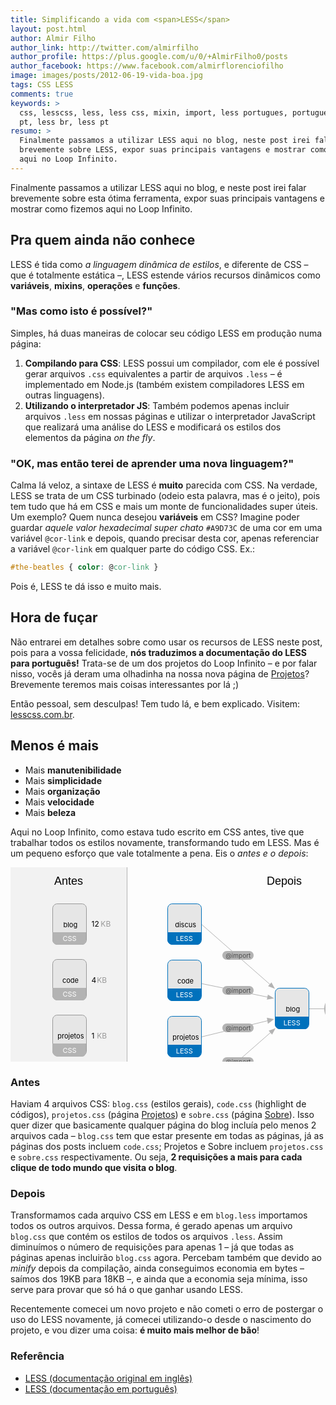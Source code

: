 ```yaml
---
title: Simplificando a vida com <span>LESS</span>
layout: post.html
author: Almir Filho
author_link: http://twitter.com/almirfilho
author_profile: https://plus.google.com/u/0/+AlmirFilho0/posts
author_facebook: https://www.facebook.com/almirflorenciofilho
image: images/posts/2012-06-19-vida-boa.jpg
tags: CSS LESS
comments: true
keywords: >
  css, lesscss, less, less css, mixin, import, less portugues, portugues, br,
  pt, less br, less pt
resumo: >
  Finalmente passamos a utilizar LESS aqui no blog, neste post irei falar
  brevemente sobre LESS, expor suas principais vantagens e mostrar como fizemos
  aqui no Loop Infinito.
---
```


<style>
	.svg-title {
		font-family: Museo, MuseoRegular, Helvetica, Arial, sans-serif;
	}
	g.file:hover path.bg {
		transition: stroke 0.5s ease;
		-o-transition: stroke 0.5s ease;
		-ms-transition: stroke 0.5s ease;
		-moz-transition: stroke 0.5s ease;
		-khtml-transition: stroke 0.5s ease;
		-webkit-transition: stroke 0.5s ease;
	}
	g.file:hover path.bg,
	g.file:hover path.type-bg,
	g.file:hover text.type {
		transition: fill 0.5s ease;
		-o-transition: fill 0.5s ease;
		-ms-transition: fill 0.5s ease;
		-moz-transition: fill 0.5s ease;
		-khtml-transition: fill 0.5s ease;
		-webkit-transition: fill 0.5s ease;
	}
	g.file:hover path.bg {
		fill: white;
		stroke: #ddd;
	}
	g.file:hover path.type-bg {
		fill: #ddd;
	}
	g.file:hover text.type {
		fill: #666;
	}
</style>

Finalmente passamos a utilizar LESS aqui no blog, e neste post irei falar brevemente sobre esta ótima ferramenta, expor suas principais vantagens e mostrar como fizemos aqui no Loop Infinito.

## Pra quem ainda não conhece

LESS é tida como *a linguagem dinâmica de estilos*, e diferente de CSS – que é totalmente estática –, LESS estende vários recursos dinâmicos como **variáveis**, **mixins**, **operações** e **funções**.

### "Mas como isto é possível?"

Simples, há duas maneiras de colocar seu código LESS em produção numa página:

1. **Compilando para CSS**: LESS possui um compilador, com ele é possível gerar arquivos `.css` equivalentes a partir de arquivos `.less` – é implementado em Node.js (também existem compiladores LESS em outras linguagens).
2. **Utilizando o interpretador JS**: Também podemos apenas incluir arquivos `.less` em nossas páginas e utilizar o interpretador JavaScript que realizará uma análise do LESS e modificará os estilos dos elementos da página *on the fly*.

### "OK, mas então terei de aprender uma nova linguagem?"

Calma lá veloz, a sintaxe de LESS é **muito** parecida com CSS.
Na verdade, LESS se trata de um CSS turbinado (odeio esta palavra, mas é o jeito), pois tem tudo que há em CSS e mais um monte de funcionalidades super úteis.
Um exemplo? Quem nunca desejou **variáveis** em CSS?
Imagine poder guardar *aquele valor hexadecimal super chato* `#A9D73C` de uma cor em uma variável `@cor-link` e depois, quando precisar desta cor, apenas referenciar a variável `@cor-link` em qualquer parte do código CSS. Ex.:

```css
#the-beatles { color: @cor-link }
```

Pois é, LESS te dá isso e muito mais.

## Hora de fuçar

Não entrarei em detalhes sobre como usar os recursos de LESS neste post, pois para a vossa felicidade, **nós traduzimos a documentação do LESS para português!**
Trata-se de um dos projetos do Loop Infinito – e por falar nisso, vocês já deram uma olhadinha na nossa nova página de [Projetos](/projetos "Projetos Loop Infinito")?
Brevemente teremos mais coisas interessantes por lá ;)

Então pessoal, sem desculpas! Tem tudo lá, e bem explicado. Visitem: [lesscss.com.br](http://lesscss.com.br "Documentação do LESS em Português").

## Menos é mais

- Mais **manutenibilidade**
- Mais **simplicidade**
- Mais **organização**
- Mais **velocidade**
- Mais **beleza**

Aqui no Loop Infinito, como estava tudo escrito em CSS antes, tive que trabalhar todos os estilos novamente,
transformando tudo em LESS.
Mas é um pequeno esforço que vale totalmente a pena.
Eis o *antes e o depois*:

<svg class="img bordered" width="700" height="432">
	<rect x="-0.5" y="-1" fill="#F2F2F2" stroke="#B3B3B3" stroke-miterlimit="10" width="187" height="435"/>
	<g>
		<polygon fill="#B3B3B3" points="580,222.875 591,226.875 580,231.125 	"/>
		<line fill="none" stroke="#B3B3B3" stroke-miterlimit="10" x1="586" y1="226.5" x2="473" y2="226.5"/>
	</g>
	<g>
		<polygon fill="#B3B3B3" points="411.84,203.69 421.793,209.848 410.158,211.767 	"/>
		<line fill="none" stroke="#B3B3B3" stroke-miterlimit="10" x1="416.891" y1="208.871" x2="300.334" y2="185.056"/>
	</g>
	<g>
		<polygon fill="#B3B3B3" points="411.84,250.43 421.793,243.064 410.158,240.768 	"/>
		<line fill="none" stroke="#B3B3B3" stroke-miterlimit="10" x1="416.891" y1="244.232" x2="300.334" y2="272.723"/>
	</g>
	<g>
		<polygon fill="#B3B3B3" points="417.564,184.139 423.163,194.417 412.104,190.324 	"/>
		<line fill="none" stroke="#B3B3B3" stroke-miterlimit="10" x1="419.389" y1="191.141" x2="295.001" y2="82"/>
	</g>
	<g>
		<polygon fill="#B3B3B3" points="418.564,267.68 424.163,257.417 413.104,261.504 	"/>
		<line fill="none" stroke="#B3B3B3" stroke-miterlimit="10" x1="420.389" y1="260.688" x2="296.001" y2="369.667"/>
	</g>
	<text class="svg-title" transform="matrix(1 0 0 1 70 28)" font-size="18">Antes</text>
	<text class="svg-title" transform="matrix(1 0 0 1 410 28)" font-size="18">Depois</text>
	<g class="file less">
		<path class="bg" fill="#E6E6E6" stroke="#0071BC" stroke-miterlimit="10" d="M477.5,251.1c0,4.088-3.312,7.4-7.4,7.4H430.9
			c-4.088,0-7.4-3.312-7.4-7.4v-50.2c0-4.087,3.312-7.4,7.4-7.4H470.1c4.088,0,7.4,3.313,7.4,7.4V251.1z"/>
		<path class="type-bg" fill="#0071BC" d="M477,239v11.85c0,4.086-1.932,8.15-6.018,8.15H430.9c-4.089,0-7.9-4.064-7.9-8.15V239H477z"/>
		<text transform="matrix(1 0 0 1 440.4492 230.8066)" font-size="11">blog</text>
		<text class="type" transform="matrix(1 0 0 1 436.75 253.0068)" fill="#FFFFFF" font-size="11">LESS</text>
	</g>
	<g class="file less">
		<path class="bg" fill="#E6E6E6" stroke="#0071BC" stroke-miterlimit="10" d="M305.5,206.1c0,4.087-3.313,7.4-7.4,7.4h-39.2
			c-4.087,0-7.4-3.312-7.4-7.4v-50.2c0-4.087,3.313-7.4,7.4-7.4h39.2c4.087,0,7.4,3.313,7.4,7.4V206.1z"/>
		<path class="type-bg" fill="#0071BC" d="M305,194v11.849c0,4.087-1.931,8.151-6.018,8.151H258.9c-4.087,0-7.9-4.064-7.9-8.151V194H305z"/>
		<text transform="matrix(1 0 0 1 266.9067 185.8066)" font-size="11">code</text>
		<text class="type" transform="matrix(1 0 0 1 264.7495 208.0068)" fill="#FFFFFF" font-size="11">LESS</text>
	</g>
	<g class="file less">
		<path class="bg" fill="#E6E6E6" stroke="#0071BC" stroke-miterlimit="10" d="M305.5,296.1c0,4.089-3.313,7.4-7.4,7.4h-39.2
			c-4.087,0-7.4-3.312-7.4-7.4V245.9c0-4.088,3.313-7.4,7.4-7.4h39.2c4.087,0,7.4,3.312,7.4,7.4V296.1z"/>
		<path class="type-bg" fill="#0071BC" d="M305,284v11.85c0,4.086-1.931,8.15-6.018,8.15H258.9c-4.087,0-7.9-4.064-7.9-8.15V284H305z"/>
		<text transform="matrix(1 0 0 1 259.1973 275.8066)" font-size="11">projetos</text>
		<text class="type" transform="matrix(1 0 0 1 264.7495 298.0068)" fill="#FFFFFF" font-size="11">LESS</text>
	</g>
	<g class="file less">
		<path class="bg" fill="#E6E6E6" stroke="#0071BC" stroke-miterlimit="10" d="M305.5,386.1c0,4.089-3.313,7.4-7.4,7.4h-39.2
			c-4.087,0-7.4-3.312-7.4-7.4V335.9c0-4.089,3.313-7.4,7.4-7.4h39.2c4.087,0,7.4,3.312,7.4,7.4V386.1z"/>
		<path class="type-bg" fill="#0071BC" d="M305,374v11.849c0,4.087-1.931,8.151-6.018,8.151H258.9c-4.087,0-7.9-4.064-7.9-8.151V374H305z"/>
		<text transform="matrix(1 0 0 1 265.0586 365.8066)" font-size="11">sobre</text>
		<text class="type" transform="matrix(1 0 0 1 264.7495 388.0068)" fill="#FFFFFF" font-size="11">LESS</text>
	</g>
	<g class="file less">
		<path class="bg" fill="#E6E6E6" stroke="#0071BC" stroke-miterlimit="10" d="M305.5,116.1c0,4.087-3.313,7.4-7.4,7.4h-39.2
			c-4.087,0-7.4-3.313-7.4-7.4V65.9c0-4.087,3.313-7.4,7.4-7.4h39.2c4.087,0,7.4,3.313,7.4,7.4V116.1z"/>
		<path class="type-bg" fill="#0071BC" d="M305,104v11.849c0,4.086-1.932,8.151-6.018,8.151H258.9c-4.087,0-7.9-4.065-7.9-8.151V104H305z"/>
		<text transform="matrix(1 0 0 1 263.2104 95.8066)" font-size="11">discus</text>
		<text class="type" transform="matrix(1 0 0 1 264.7495 118.0068)" fill="#FFFFFF" font-size="11">LESS</text>
	</g>
	<g>
		<path class="bg" fill="#0071BC" stroke="#003D6C" stroke-miterlimit="10" d="M626.5,240.396c0,2.267-1.838,4.104-4.105,4.104h-21.788
			c-2.269,0-4.105-1.838-4.105-4.104v-27.792c0-2.267,1.838-4.104,4.105-4.104h21.788c2.269,0,4.105,1.838,4.105,4.104V240.396z"/>
		<path class="type-bg" fill="#003D6C" d="M626,231v9.479c0,2.269-0.639,4.521-2.942,4.521h-22.603c-2.307,0-4.455-2.254-4.455-4.521V231H626z"/>
		<text transform="matrix(1 0 0 1 601.4492 224.8066)" fill="#FFFFFF" font-size="11">blog</text>
		<text class="type" transform="matrix(1 0 0 1 601.6885 242.0068)" fill="#FFFFFF" font-size="9">CSS</text>
	</g>
	<g>
		<path fill="#B3B3B3" d="M389,141c0,3.866-3.134,7-7,7h-36c-3.866,0-7-3.134-7-7l0,0c0-3.866,3.134-7,7-7h36
			C385.866,134,389,137.134,389,141L389,141z"/>
		<text transform="matrix(1 0 0 1 344.1904 144.5)" fill="#4D4D4D" font-size="10">@import</text>
	</g>
	<g>
		<path fill="#B3B3B3" d="M389,197c0,3.866-3.134,7-7,7h-36c-3.866,0-7-3.134-7-7l0,0c0-3.866,3.134-7,7-7h36
			C385.866,190,389,193.134,389,197L389,197z"/>
		<text transform="matrix(1 0 0 1 344.1904 200.5)" fill="#4D4D4D" font-size="10">@import</text>
	</g>
	<g>
		<path fill="#B3B3B3" d="M389,257c0,3.866-3.134,7-7,7h-36c-3.866,0-7-3.134-7-7l0,0c0-3.866,3.134-7,7-7h36
			C385.866,250,389,253.134,389,257L389,257z"/>
		<text transform="matrix(1 0 0 1 344.1904 260.5)" fill="#4D4D4D" font-size="10">@import</text>
	</g>
	<g>
		<path fill="#B3B3B3" d="M389,311c0,3.866-3.134,7-7,7h-36c-3.866,0-7-3.134-7-7l0,0c0-3.866,3.134-7,7-7h36
			C385.866,304,389,307.134,389,311L389,311z"/>
		<text transform="matrix(1 0 0 1 344.1904 314.5)" fill="#4D4D4D" font-size="10">@import</text>
	</g>
	<g>
		<path fill="#B3B3B3" d="M564,226.5c0,7.346-3.134,13.5-7,13.5h-48c-3.866,0-7-6.154-7-13.5l0,0c0-7.346,3.134-13.5,7-13.5h48
			C560.866,213,564,219.154,564,226.5L564,226.5z"/>
		<text transform="matrix(1 0 0 1 507.8682 223.5)" fill="#1A1A1A" font-size="10">compilação</text>
		<text transform="matrix(1 0 0 1 515.9316 235.5)" fill="#1A1A1A" font-size="10">e minify</text>
	</g>
	<g class="file css">
		<path class="bg" fill="#E6E6E6" stroke="#999999" stroke-miterlimit="10" d="M121.5,116.1c0,4.087-3.313,7.4-7.4,7.4H74.9
			c-4.087,0-7.4-3.313-7.4-7.4V65.9c0-4.087,3.313-7.4,7.4-7.4h39.2c4.087,0,7.4,3.313,7.4,7.4V116.1z"/>
		<path class="type-bg" fill="#B3B3B3" d="M121,104v11.849c0,4.086-1.931,8.151-6.018,8.151H74.9c-4.087,0-7.9-4.065-7.9-8.151V104H121z"/>
		<text transform="matrix(1 0 0 1 84.4487 95.8066)" font-size="11">blog</text>
		<text class="type" transform="matrix(1 0 0 1 83.5298 118.0068)" fill="#FFFFFF" font-size="11">CSS</text>
		<text transform="matrix(1 0 0 1 129.5 94.5)"><tspan x="0" y="0" font-size="12">12 </tspan><tspan x="14.855" y="0" fill="#999999" font-size="12">KB</tspan></text>
	</g>
	<g class="file css">
		<path class="bg" fill="#E6E6E6" stroke="#999999" stroke-miterlimit="10" d="M121.5,205.1c0,4.087-3.313,7.4-7.4,7.4H74.9
			c-4.087,0-7.4-3.313-7.4-7.4v-50.2c0-4.087,3.313-7.4,7.4-7.4h39.2c4.087,0,7.4,3.313,7.4,7.4V205.1z"/>
		<path class="type-bg" fill="#B3B3B3" d="M121,193v12.098c0,4.086-1.931,7.902-6.018,7.902H74.9c-4.087,0-7.9-3.816-7.9-7.902V193H121z"/>
		<text transform="matrix(1 0 0 1 82.9067 185.0557)" font-size="11">code</text>
		<text class="type" transform="matrix(1 0 0 1 83.5298 207.2559)" fill="#FFFFFF" font-size="11">CSS</text>
		<text transform="matrix(1 0 0 1 129.5 184.5)"><tspan x="0" y="0" font-size="12">4</tspan><tspan x="6.156" y="0" fill="#828282" font-size="12"> </tspan><tspan x="8.699" y="0" fill="#999999" font-size="12">KB</tspan></text>
	</g>
	<g class="file css">
		<path class="bg" fill="#E6E6E6" stroke="#999999" stroke-miterlimit="10" d="M121.5,294.102c0,4.087-3.313,7.398-7.4,7.398H74.9
			c-4.087,0-7.4-3.312-7.4-7.398V243.9c0-4.088,3.313-7.399,7.4-7.399h39.2c4.087,0,7.4,3.312,7.4,7.399V294.102z"/>
		<path class="type-bg" fill="#B3B3B3" d="M121,282v12.348c0,4.085-1.931,8.652-6.018,8.652H74.9c-4.087,0-7.9-4.567-7.9-8.652V282H121z"/>
		<text transform="matrix(1 0 0 1 75.1973 274.3047)" font-size="11">projetos</text>
		<text class="type" transform="matrix(1 0 0 1 83.5298 296.5039)" fill="#FFFFFF" font-size="11">CSS</text>
		<text transform="matrix(1 0 0 1 129.5 273.5)"><tspan x="0" y="0" font-size="12">1</tspan><tspan x="6.156" y="0" fill="#828282" font-size="12"> </tspan><tspan x="8.699" y="0" fill="#999999" font-size="12">KB</tspan></text>
	</g>
	<g class="file css">
		<path class="bg" fill="#E6E6E6" stroke="#999999" stroke-miterlimit="10" d="M121.5,384.101c0,4.088-3.313,7.399-7.4,7.399H74.9
			c-4.087,0-7.4-3.312-7.4-7.399v-50.2c0-4.087,3.313-7.399,7.4-7.399h39.2c4.087,0,7.4,3.312,7.4,7.399V384.101z"/>
		<path class="type-bg" fill="#B3B3B3" d="M121,371v12.596c0,4.085-1.931,8.404-6.018,8.404H74.9c-4.087,0-7.9-4.319-7.9-8.404V371H121z"/>
		<text transform="matrix(1 0 0 1 81.0586 363.5527)" font-size="11">sobre</text>
		<text class="type" transform="matrix(1 0 0 1 83.5298 385.7529)" fill="#FFFFFF" font-size="11">CSS</text>
		<text transform="matrix(1 0 0 1 129.5 361.5)"><tspan x="0" y="0" font-size="12">2</tspan><tspan x="6.156" y="0" fill="#828282" font-size="12"> </tspan><tspan x="8.699" y="0" fill="#999999" font-size="12">KB</tspan></text>
	</g>
	<text transform="matrix(1 0 0 1 638.5 230.5)"><tspan x="0" y="0" font-size="12">18</tspan><tspan x="12.312" y="0" fill="#828282" font-size="12"> </tspan><tspan x="14.855" y="0" fill="#999999" font-size="12">KB</tspan></text>
</svg>

### Antes

Haviam 4 arquivos CSS: `blog.css` (estilos gerais), `code.css` (highlight de códigos), `projetos.css`
(página [Projetos](/projetos)) e `sobre.css` (página [Sobre](/sobre)).
Isso quer dizer que basicamente qualquer página do blog incluía pelo menos 2 arquivos cada – `blog.css` tem que estar
presente em todas as páginas, já as páginas dos posts incluem `code.css`; Projetos e Sobre incluem `projetos.css` e
`sobre.css` respectivamente.
Ou seja, **2 requisições a mais para cada clique de todo mundo que visita o blog**.

### Depois

Transformamos cada arquivo CSS em LESS e em `blog.less` importamos todos os outros arquivos. Dessa forma, é gerado
apenas um arquivo `blog.css` que contém os estilos de todos os arquivos `.less`. Assim diminuímos o número de
requisições para apenas 1 – já que todas as páginas apenas incluirão `blog.css` agora.
Percebam também que devido ao *minify* depois da compilação, ainda conseguimos economia em bytes – saímos dos 19KB para 18KB –, e ainda que a economia seja mínima, isso serve para provar que só há o que ganhar
usando LESS.

Recentemente comecei um novo projeto e não cometi o erro de postergar o uso do LESS novamente, já comecei utilizando-o
desde o nascimento do projeto, e vou dizer uma coisa: **é muito mais melhor de bão**!

<aside class="fonte">
	<h3>Referência</h3>
	<ul>
		<li><a href="http://lesscss.org" alt="LESS" title="LESS">LESS (documentação original em inglês)</a></li>
		<li><a href="http://lesscss.com.br" alt="LESS em Português" title="LESS em Português">LESS (documentação em português)</a></li>
	</ul>
</aside>
